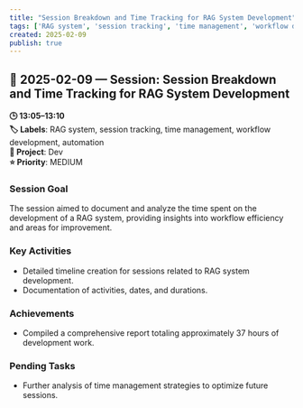 ```yaml
---
title: "Session Breakdown and Time Tracking for RAG System Development"
tags: ['RAG system', 'session tracking', 'time management', 'workflow development', 'automation']
created: 2025-02-09
publish: true
---
```


## 📅 2025-02-09 — Session: Session Breakdown and Time Tracking for RAG System Development

**🕒 13:05–13:10**  
**🏷️ Labels**: RAG system, session tracking, time management, workflow development, automation  
**📂 Project**: Dev  
**⭐ Priority**: MEDIUM  


### Session Goal
The session aimed to document and analyze the time spent on the development of a RAG system, providing insights into workflow efficiency and areas for improvement.

### Key Activities
- Detailed timeline creation for sessions related to RAG system development.
- Documentation of activities, dates, and durations.

### Achievements
- Compiled a comprehensive report totaling approximately 37 hours of development work.

### Pending Tasks
- Further analysis of time management strategies to optimize future sessions.
